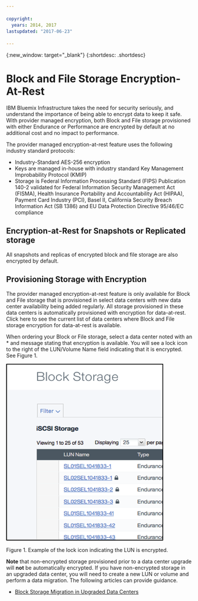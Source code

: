 ```yaml
---

copyright:
  years: 2014, 2017
lastupdated: "2017-06-23"

---
```

{:new_window: target="_blank"}
{:shortdesc: .shortdesc}

# Block and File Storage Encryption-At-Rest 
IBM Bluemix Infrastructure takes the need for security seriously, and understand the importance of being able to encrypt data to keep it safe. With provider managed encryption, both Block and File storage provisioned with either Endurance or Performance are encrypted by default at no additional cost and no impact to performance.

The provider managed encryption-at-rest feature uses the following industry standard protocols:

* Industry-Standard AES-256 encryption
* Keys are managed in-house with industry standard Key Management Improbability Protocol (KMIP)
* Storage is Federal Information Processing Standard (FIPS) Publication 140-2 validated for Federal Information Security Management Act (FISMA), Health Insurance Portability and Accountability Act (HIPAA), Payment Card Industry (PCI), Basel II, California Security Breach Information Act (SB 1386) and EU Data Protection Directive 95/46/EC compliance

## Encryption-at-Rest for Snapshots or Replicated storage  

All snapshots and replicas of encrypted block and file storage are also encrypted by default.

## Provisioning Storage with Encryption

The provider managed encryption-at-rest feature is only available for Block and File storage that is provisioned in select data centers with new data center availability being added regularly. All storage provisioned in these data centers is automatically provisioned with encryption for data-at-rest.   Click here to see the current list of data centers where Block and File storage encryption for data-at-rest is available.


When ordering your Block or File storage, select a data center noted with an * and message stating that encryption is available. You will see a lock icon to the right of the LUN/Volume Name field indicating that it is encrypted. See Figure 1.

![The lock icon indicates that the LUN is encrypted](/images/encryptedstorage.png)
<caption>Figure 1. Example of the lock icon indicating the LUN is encrypted.</caption>



**Note** that non-encrypted storage provisioned prior to a data center upgrade will **not** be automatically encrypted. If you have non-encrypted storage in an upgraded data center, you will need to create a new LUN or volume and perform a data migration. The following articles can provide guidance.

* [Block Storage Migration in Upgraded Data Centers](migrate-block-storage-encrypted-block-storage.html)

